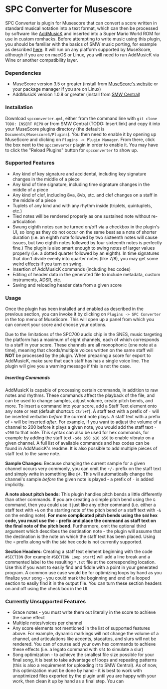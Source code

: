 # SPC Converter for Musescore
SPC Converter is plugin for Musescore that can convert a score written in standard musical notation into a text format, which can then be processed by software like [AddMusicK](https://www.smwcentral.net/?p=section&a=details&id=24994) and inserted into a Super Mario World ROM for use in custom romhacks. Before attempting to write music using this plugin, you should be familiar with the basics of SMW music porting, for example as described [here](https://www.smwcentral.net/?p=viewthread&t=89606#0.2). It will run on any platform supported by MuseScore, although if you are on macOS or Linux, you will need to run AddMusicK via Wine or another compatibility layer.

### Dependencies
- MuseScore version 3.5 or greater (install from [MuseScore's website](https://musescore.org/en) or your package manager if you are on Linux)
- AddMusicK version 1.0.8 or greater (install from [SMW Central](https://www.smwcentral.net/?p=section&a=details&id=24994))

### Installation
Download `spcconverter.qml`, either from the command line with `git clone TODO: INSERT REPO` or from SMW Central (TODO: Insert link)
and copy it into your MuseScore plugins directory (the default is `Documents/Musescore3/Plugins`). You then need to enable it by opening up MuseScore and clicking on `Plugins -> Plugin Manager`. From there, click the box next to the `spcconverter` plugin in order to enable it. You may have to click the "Reload Plugins" button for `spcconverter` to show up.

### Supported Features
- Any kind of key signature and accidental, including key signature changes in the middle of a piece
- Any kind of time signature, including time signature changes in the middle of a piece
- Any kind of clef, including 8va, 8vb, etc. and clef changes on a staff in the middle of a piece
- Tuplets of any kind and with any rhythm inside (triplets, quintuplets, etc.)
- Tied notes will be rendered properly as one sustained note without re-articulation
- Swung eighth notes can be turned on/off via a checkbox in the plugin's UI, so long as they do not occur on the same beat as a note of shorter duration (i.e. an eighth note followed by two sixteenth notes will cause issues, but two eighth notes followed by four sixteenth notes is perfectly fine.) The plugin is also smart enough to swing notes of larger values properly (i.e. a dotted quarter followed by an eighth). In time signatures that don't divide evenly into quarter notes (like 7/8), you may get some weird effects if you turn on swing.
- Insertion of AddMusicK commands (including hex codes)
- Editing of header data in the generated file to include metadata, custom instruments, ADSR, etc.
- Saving and reloading header data from a given score

### Usage

Once the plugin has been installed and enabled as described in the previous section, you can invoke it by clicking on `Plugins -> SPC Converter` in the top menu of MuseScore. This will open up a panel from which you can convert your score and choose your options.

Due to the limitations of the SPC700 audio chip in the SNES, music targeting the platform has a maximum of eight channels, each of which corresponds to a staff in your score. These channels are all monophonic (one note at a time), meaning that chords/multiple voices written on the same staff will **NOT** be processed by the plugin. When preparing a score for export to AddMusicK, make sure that each staff has has a single voice line. The plugin will give you a warning message if this is not the case.

##### Inserting Commands
AddMusicK is capable of processing certain commands, in addition to raw notes and rhythms. These commands affect the playback of the file, and can be used to change samples, adjust volume, create pitch bends, and more. To insert a command into your score, add a Staff Text element onto any note or rest (default shortcut: `Ctrl+T`). A staff text with a prefix of `-` will be inserted verbatim *before* the current note plays. A staff text with a prefix of `+` will be inserted *after*. For example, if you want to adjust the volume of a channel to 200 before it plays a given note, you would add the staff text `-v200` to that note. This syntax can also be used for hex commands, for example by adding the staff text `-$de $50 $10 $50` to enable vibrato on a given channel. A full list of available commands and hex codes can be found in AddMusicK's readme. It is also possible to add multiple pieces of staff text to the same note.

**Sample Changes:** Because changing the current sample for a given channel occurs very commonly, you can omit the `+/-` prefix on the staff text and simply write in something like `@4`. This will automatically change the channel's sample *before* the given note is played - a prefix of `-` is added implicitly.

**A note about pitch bends:** This plugin handles pitch bends a little differently than other commands. If you are creating a simple pitch bend using the `&` command, then you could use it just like any other command (i.e. either a staff text with `+&` on the starting note of the pitch bend *or* a staff text with `-&` on the ending note). **For more complicated pitch bends using the `$dd` hex code, you must use the `-` prefix and place the command as staff text on the final note of the pitch bend.** Furthermore, omit the optional third argument which describes the destination note - the plugin will assume that the destination is the note on which the staff text has been placed. Using the `+` prefix along with the `$dd` hex code is not currently supported.

**Section Headers:** Creating a staff text element beginning with the code `#SECTION` (for example `#SECTION Loop start`) will add a line break and a commented label to the resulting `*.txt` file at the corresponding location. Use this if you want to easily find and fiddle with a point in your generated program. A common use case would be for optimizing loops by hand as you finalize your song - you could mark the beginning and end of a looped section to easily find it in the output file. You can turn these section headers on and off using the check box in the UI.


### Currently Unsupported Features
- Grace notes - you must write them out literally in the score to achieve the same effect
- Multiple notes/voices per channel
- Any score elements not mentioned in the list of supported features above. For example, dynamic markings will not change the volume of a channel, and articulations like accents, stacattos, and slurs will not be rendered. You can of course add your own hex commands to achieve these effects (i.e. a legato command with `$f4` to simulate a slur)
- Song optimization - to achieve the smallest file size possible for your final song, it is best to take advantage of loops and repeating patterns (this is also a requirement for uploading it to SMW Central). As of now, this optimization must be done by hand - it is best to work with unoptimized files exported by the plugin until you are happy with your work, then clean it up by hand as a final step. You can

